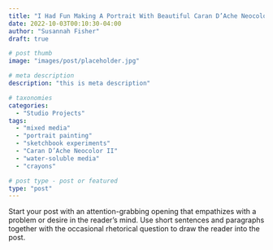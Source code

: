 ```yaml
---
title: "I Had Fun Making A Portrait With Beautiful Caran D’Ache Neocolor II Crayons"
date: 2022-10-03T00:10:30-04:00
author: "Susannah Fisher"
draft: true

# post thumb
image: "images/post/placeholder.jpg"

# meta description
description: "this is meta description"

# taxonomies
categories:
  - "Studio Projects"
tags:
  - "mixed media"
  - "portrait painting"
  - "sketchbook experiments"
  - "Caran D’Ache Neocolor II"
  - "water-soluble media"
  - "crayons"

# post type - post or featured
type: "post"
---
```


Start your post with an attention-grabbing opening that empathizes with a problem or desire in the reader’s mind. Use short sentences and paragraphs together with the occasional rhetorical question to draw the reader into the post. 

<!--more-->


